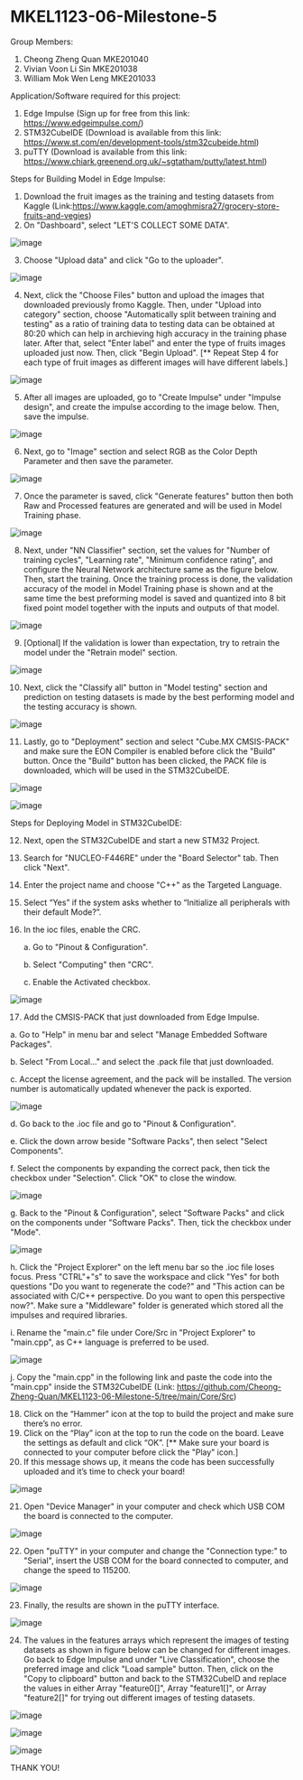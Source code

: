 # MKEL1123-06-Milestone-5
Group Members: 
1. Cheong Zheng Quan MKE201040
2. Vivian Voon Li Sin MKE201038
3. William Mok Wen Leng MKE201033


Application/Software required for this project:
1. Edge Impulse (Sign up for free from this link: https://www.edgeimpulse.com/)
2. STM32CubeIDE (Download is available from this link: https://www.st.com/en/development-tools/stm32cubeide.html)
3. puTTY (Download is available from this link: https://www.chiark.greenend.org.uk/~sgtatham/putty/latest.html)

Steps for Building Model in Edge Impulse:
1. Download the fruit images as the training and testing datasets from Kaggle (Link:https://www.kaggle.com/amoghmisra27/grocery-store-fruits-and-vegies)
2. On "Dashboard", select "LET'S COLLECT SOME DATA".

![image](https://user-images.githubusercontent.com/82043667/121895225-8e19cd00-cd52-11eb-8b22-86bd0e151fcd.png)

3. Choose "Upload data" and click "Go to the uploader".

![image](https://user-images.githubusercontent.com/82043667/121895373-b99cb780-cd52-11eb-80e1-e13335c3e4de.png)

4. Next, click the "Choose Files" button and upload the images that downloaded previously fromo Kaggle. Then, under "Upload into category" section, choose "Automatically split between training and testing" as a ratio of training data to testing data can be obtained at 80:20 which can help in archieving high accuracy in the training phase later. After that, select "Enter label" and enter the type of fruits images uploaded just now. Then, click "Begin Upload". [** Repeat Step 4 for each type of fruit images as different images will have different labels.]

![image](https://user-images.githubusercontent.com/82043667/121896710-30868000-cd54-11eb-8da7-90f275e163e5.png)

5. After all images are uploaded, go to "Create Impulse" under "Impulse design", and create the impulse according to the image below. Then, save the impulse.

![image](https://user-images.githubusercontent.com/82043667/121897400-e8b42880-cd54-11eb-9514-36834432bd79.png)

6. Next, go to "Image" section and select RGB as the Color Depth Parameter and then save the parameter.

![image](https://user-images.githubusercontent.com/82043667/121897592-1e591180-cd55-11eb-8d31-c7e7f36dd989.png)

7. Once the parameter is saved, click "Generate features" button then both Raw and Processed features are generated and will be used in Model Training phase.

![image](https://user-images.githubusercontent.com/82043667/121898040-8dcf0100-cd55-11eb-9a9e-a2b5bf813a97.png)

8. Next, under "NN Classifier" section, set the values for "Number of training cycles", "Learning rate", "Minimum confidence rating", and configure the Neural Network architecture same as the figure below. Then, start the training. Once the training process is done, the validation accuracy of the model in Model Training phase is shown and at the same time the best preforming model is saved and quantized into 8 bit fixed point model together with the inputs and outputs of that model.

![image](https://user-images.githubusercontent.com/82043667/121898804-5dd42d80-cd56-11eb-9b96-38fe4f9cf9ce.png)

9. [Optional] If the validation is lower than expectation, try to retrain the model under the "Retrain model" section.

![image](https://user-images.githubusercontent.com/82043667/121898990-9116bc80-cd56-11eb-8434-45aaf7db83fe.png)

10. Next, click the "Classify all" button in "Model testing" section and prediction on testing datasets is made by the best performing model and the testing accuracy is shown.

![image](https://user-images.githubusercontent.com/82043667/121899328-e357dd80-cd56-11eb-8e95-1466dab0e75e.png)

11. Lastly, go to "Deployment" section and select "Cube.MX CMSIS-PACK" and make sure the EON Compiler is enabled before click the "Build" button. Once the "Build" button has been clicked, the PACK file is downloaded, which will be used in the STM32CubeIDE.

![image](https://user-images.githubusercontent.com/82043667/121899872-65480680-cd57-11eb-9f82-0b3f76701f6c.png)

![image](https://user-images.githubusercontent.com/82043667/121899908-6da04180-cd57-11eb-89b8-04ade1aa4552.png)



Steps for Deploying Model in STM32CubeIDE:

12. Next, open the STM32CubeIDE and start a new STM32 Project.
13. Search for "NUCLEO-F446RE" under the "Board Selector" tab. Then click "Next".
14. Enter the project name and choose "C++" as the Targeted Language.
15. Select “Yes” if the system asks whether to “Initialize all peripherals with their default Mode?”.
16. In the ioc files, enable the CRC.
    
    a. Go to "Pinout & Configuration".
    
    b. Select "Computing" then "CRC".
    
    c. Enable the Activated checkbox.

![image](https://user-images.githubusercontent.com/82043667/121901723-3894ee80-cd59-11eb-96c2-d7d9bcef1d5f.png)

17. Add the CMSIS-PACK that just downloaded from Edge Impulse.
  
  a. Go to "Help" in menu bar and select "Manage Embedded Software Packages".
  
  b. Select "From Local..." and select the .pack file that just downloaded.
  
  c. Accept the license agreement, and the pack will be installed. The version number is automatically updated whenever the pack is exported.
  
  ![image](https://user-images.githubusercontent.com/82043667/121902354-d25c9b80-cd59-11eb-9ad5-43fe86969e27.png)
  
  d. Go back to the .ioc file and go to "Pinout & Configuration".
  
  e. Click the down arrow beside "Software Packs", then select "Select Components".
  
  f. Select the components by expanding the correct pack, then tick the checkbox under "Selection". Click "OK" to close the window.
  
  ![image](https://user-images.githubusercontent.com/82043667/121903302-befe0000-cd5a-11eb-9218-737b59f2aba9.png)

  g. Back to the "Pinout & Configuration", select "Software Packs" and click on the components under "Software Packs". Then, tick the checkbox under "Mode".
  
  ![image](https://user-images.githubusercontent.com/82043667/121903867-4e0b1800-cd5b-11eb-9f16-45989e324b9f.png)
  
  h. Click the "Project Explorer" on the left menu bar so the .ioc file loses focus. Press "CTRL"+"s" to save the workspace and click "Yes" for both questions "Do you want to regenerate the code?" and "This action can be associated with C/C++ perspective. Do you want to open this perspective now?". Make sure a "Middleware" folder is generated which stored all the impulses and required libraries.
 
  i. Rename the "main.c" file under Core/Src in "Project Explorer" to "main.cpp", as C++ language is preferred to be used.
  
  ![image](https://user-images.githubusercontent.com/82043667/121905450-bf979600-cd5c-11eb-8b3c-37a6aaedd575.png)
  
  j. Copy the "main.cpp" in the following link and paste the code into the "main.cpp" inside the STM32CubeIDE (Link: https://github.com/Cheong-Zheng-Quan/MKEL1123-06-Milestone-5/tree/main/Core/Src)

18. Click on the “Hammer” icon at the top to build the project and make sure there’s no error.
19. Click on the “Play” icon at the top to run the code on the board. Leave the settings as default and click “OK”. [** Make sure your board is connected to your computer before click the "Play" icon.]
20. If this message shows up, it means the code has been successfully uploaded and it’s time to check your board!

![image](https://user-images.githubusercontent.com/82043667/121906724-f9b56780-cd5d-11eb-874e-0ade36f42040.png)

21. Open "Device Manager" in your computer and check which USB COM the board is connected to the computer.

![image](https://user-images.githubusercontent.com/82043667/121907355-8f50f700-cd5e-11eb-82e9-31c41dbb91f8.png)

22. Open "puTTY" in your computer and change the "Connection type:" to "Serial", insert the USB COM for the board connected to computer, and change the speed to 115200.

![image](https://user-images.githubusercontent.com/82043667/121907558-bdced200-cd5e-11eb-8008-a892bc017323.png)

23. Finally, the results are shown in the puTTY interface.

![image](https://user-images.githubusercontent.com/82043667/121908154-4baabd00-cd5f-11eb-955c-5282511f95d3.png)

24. The values in the features arrays which represent the images of testing datasets as shown in figure below can be changed for different images. Go back to Edge Impulse and under "Live Classification", choose the preferred image and click "Load sample" button. Then, click on the "Copy to clipboard" button and back to the STM32CubeID and replace the values in either Array "feature0[]", Array "feature1[]", or Array "feature2[]" for trying out different images of testing datasets.

![image](https://user-images.githubusercontent.com/82043667/121908645-c70c6e80-cd5f-11eb-9d2d-43600e610e66.png)

![image](https://user-images.githubusercontent.com/82043667/121908913-020ea200-cd60-11eb-9d98-6727ee602553.png)

![image](https://user-images.githubusercontent.com/82043667/121909052-25d1e800-cd60-11eb-9d08-fa7d785a5444.png)


THANK YOU!
